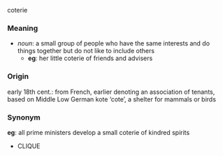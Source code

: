 coterie
### Meaning
+ _noun_: a small group of people who have the same interests and do things together but do not like to include others
	+ __eg__: her little coterie of friends and advisers

### Origin

early 18th cent.: from French, earlier denoting an association of tenants, based on Middle Low German kote ‘cote’, a shelter for mammals or birds

### Synonym

__eg__: all prime ministers develop a small coterie of kindred spirits

+ CLIQUE


